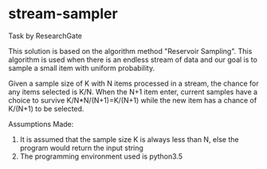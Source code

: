 # stream-sampler
Task by ResearchGate

This solution is based on the algorithm method "Reservoir Sampling".  This algorithm is used when there is an endless stream of data and our goal is to sample a small item with uniform probability.

Given a sample size of K with N items processed in a stream, the chance for any items selected is K/N. When the N+1 item enter, current samples have a choice to survive K/N*N/(N+1)=K/(N+1) while the new item has a chance of K/(N+1) to be selected.

Assumptions Made:
1. It is assumed that the sample size K is always less than N, else the program would return the input string
2. The programming environment used is python3.5

